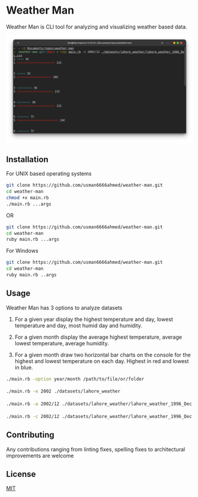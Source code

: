 # Weather Man

Weather Man is CLI tool for analyzing and visualizing weather based data.

![alt text](./images/wm.png "Title")

## Installation

For UNIX based operating systems

```bash
git clone https://github.com/usman6666ahmed/weather-man.git
cd weather-man
chmod +x main.rb
./main.rb ...args
```

OR

```bash
git clone https://github.com/usman6666ahmed/weather-man.git
cd weather-man
ruby main.rb ...args
```

For Windows

```bash
git clone https://github.com/usman6666ahmed/weather-man.git
cd weather-man
ruby main.rb ..args
```

## Usage

Weather Man has 3 options to analyze datasets

1. For a given year display the highest temperature and day, lowest temperature and day, most humid day and humidity.

2. For a given month display the average highest temperature, average lowest temperature, average humidity.

3. For a given month draw two horizontal bar charts on the console for the highest and lowest temperature on each day. Highest in red and lowest in blue.

```bash
./main.rb -option year/month /path/to/file/or/folder

./main.rb -e 2002 ./datasets/lahore_weather

./main.rb -a 2002/12 ./datasets/lahore_weather/lahore_weather_1996_Dec.csv

./main.rb -c 2002/12 ./datasets/lahore_weather/lahore_weather_1996_Dec.csv

```

## Contributing

Any contributions ranging from linting fixes, spelling fixes to architectural improvements are welcome

## License

[MIT](https://choosealicense.com/licenses/mit/)
